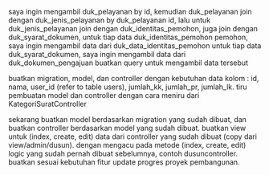 saya ingin mengambil duk_pelayanan by id, 
kemudian duk_pelayanan join dengan duk_jenis_pelayanan by duk_pelayanan id, 
lalu untuk duk_jenis_pelayanan join dengan duk_identitas_pemohon, juga join dengan duk_syarat_dokumen, 
untuk tiap data duk_identitas_pemohon pemohon, saya ingin mengambil data dari duk_data_identitas_pemohon
untuk tiap data duk_syarat_dokumen, saya ingin mengambil data dari duk_dokumen_pengajuan
buatkan query untuk mengambil data tersebut


buatkan migration, model, dan controller dengan kebutuhan data kolom : id, nama, user_id (refer to table users), jumlah_kk, jumlah_pr, jumlah_lk. tiru pembuatan model dan controller dengan cara meniru dari KategoriSuratController

sekarang buatkan model berdasarkan migration yang sudah dibuat, dan buatkan controller berdasarkan model yang sudah dibuat. buatkan view untuk (index, create, edit) data dari controller yang sudah dibuat (copy dari view/admin/dusun). dengan mengacu pada metode (index, create, edit) logic yang sudah pernah dibuat sebelumnya, contoh dusuncontroller. buatkan sesuai kebutuhan fitur update progres proyek pembangunan.
